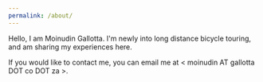 ```yaml
---
permalink: /about/
---
```

Hello, I am Moinudin Gallotta. I'm newly into long distance bicycle touring, and am sharing my experiences here.

If you would like to contact me, you can email me at \< moinudin AT gallotta DOT co DOT za \>.
